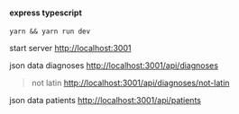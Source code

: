 #### express typescript

`yarn && yarn run dev`

start server [http://localhost:3001](http://localhost:3001)

json data diagnoses [http://localhost:3001/api/diagnoses](http://localhost:3001/api/diagnoses)

> not latin [http://localhost:3001/api/diagnoses/not-latin](http://localhost:3001/api/diagnoses/not-latin)

json data patients [http://localhost:3001/api/patients](http://localhost:3001/api/patients)
